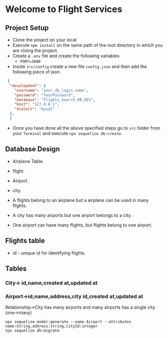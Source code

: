 # Welcome to Flight Services

## Project Setup

- Clone the project on your local
- Execute `npm install` on the same path of the root directory in which you are cloing the project.
- Create a `.env` file and create the following variables
  - `PORT=3000`
- Inside `src/config` create a new file `config.json` and then add the following piece of json.

```JSON
 {
  "development": {
    "username": "your_db_login_name",
    "password": "YourPassword",
    "database": "Flights_Search_DB_DEV",
    "host": "127.0.0.1", 
    "dialect": "mysql"
  },
  }
```

- Once you have done all the above specified steps go to `src` folder from your `Terminal` and
  execute `npx sequelize db:create`.

## Database Design

- Airplane Table.
- flight.
- Airport.
- city.

- A flights belong to an airplane but a airplane can be used in many flights.
- A city has many airports but one airport belongs to a city.
- One airport can have many flights, but flights belong to one airport.

## Flights table

- id - unique id for identifying flights.

## Tables

### City-> id,name,created at,updated at

### Airport->id,name,address,city id,created at,updated at

  Relationship->City has many airports and many airports has a single city (one->many)

```node
npx sequelize model:generate --name Airport --attributes name:String,address:string,cityId:integer
npx sequelize db:migrate
```
